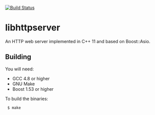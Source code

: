 [![Build Status](https://travis-ci.org/RipcordSoftware/libhttpserver.svg?branch=master)](https://travis-ci.org/RipcordSoftware/libhttpserver)

# libhttpserver
An HTTP web server implemented in C++ 11 and based on Boost::Asio.

## Building
You will need:
* GCC 4.8 or higher
* GNU Make
* Boost 1.53 or higher

To build the binaries:
```
 $ make
```
